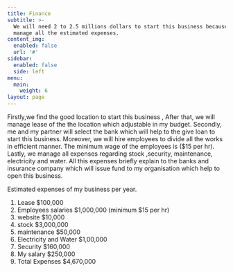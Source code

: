 ```yaml
---
title: Finance
subtitle: >-
  We will need 2 to 2.5 millions dollars to start this business because we will
  manage all the estimated expenses.
content_img:
  enabled: false
  url: '#'
sidebar:
  enabled: false
  side: left
menu:
  main:
    weight: 6
layout: page
---
```

Firstly,we find the good location to start this business , After that, we will manage lease of the the location which adjustable in my budget. Secondly, me and my partner will select the  bank which will help to the give loan to start this business. Moreover, we will hire employees to divide all the works in efficient manner. The minimum wage of the employees is ($15 per hr). Lastly, we manage all expenses regarding stock ,security, maintenance, electricity and water. All this expenses briefly explain to the banks and insurance company which will issue fund to my organisation which help to open this business.

Estimated expenses of my business per year. 



1. Lease	$100,000	
2. Employees salaries	$1,000,000	(minimum $15 per hr)
3. website	$10,000	
4. stock	$3,000,000	
5. maintenance	$50,000	
6. Electricity and Water	$1,00,000	
7. Security	$160,000	
8. My salary	$250,000	
9. Total Expenses	$4,670,000
